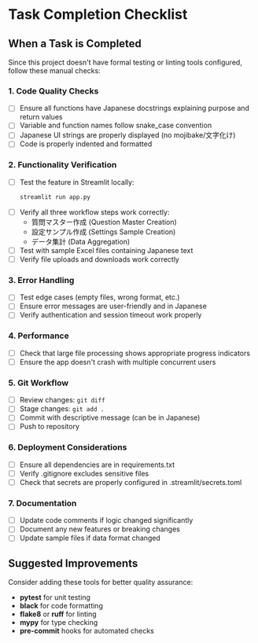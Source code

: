 # Task Completion Checklist

## When a Task is Completed

Since this project doesn't have formal testing or linting tools configured, follow these manual checks:

### 1. Code Quality Checks
- [ ] Ensure all functions have Japanese docstrings explaining purpose and return values
- [ ] Variable and function names follow snake_case convention
- [ ] Japanese UI strings are properly displayed (no mojibake/文字化け)
- [ ] Code is properly indented and formatted

### 2. Functionality Verification
- [ ] Test the feature in Streamlit locally:
  ```bash
  streamlit run app.py
  ```
- [ ] Verify all three workflow steps work correctly:
  - 質問マスター作成 (Question Master Creation)
  - 設定サンプル作成 (Settings Sample Creation)
  - データ集計 (Data Aggregation)
- [ ] Test with sample Excel files containing Japanese text
- [ ] Verify file uploads and downloads work correctly

### 3. Error Handling
- [ ] Test edge cases (empty files, wrong format, etc.)
- [ ] Ensure error messages are user-friendly and in Japanese
- [ ] Verify authentication and session timeout work properly

### 4. Performance
- [ ] Check that large file processing shows appropriate progress indicators
- [ ] Ensure the app doesn't crash with multiple concurrent users

### 5. Git Workflow
- [ ] Review changes: `git diff`
- [ ] Stage changes: `git add .`
- [ ] Commit with descriptive message (can be in Japanese)
- [ ] Push to repository

### 6. Deployment Considerations
- [ ] Ensure all dependencies are in requirements.txt
- [ ] Verify .gitignore excludes sensitive files
- [ ] Check that secrets are properly configured in .streamlit/secrets.toml

### 7. Documentation
- [ ] Update code comments if logic changed significantly
- [ ] Document any new features or breaking changes
- [ ] Update sample files if data format changed

## Suggested Improvements
Consider adding these tools for better quality assurance:
- **pytest** for unit testing
- **black** for code formatting
- **flake8** or **ruff** for linting
- **mypy** for type checking
- **pre-commit** hooks for automated checks